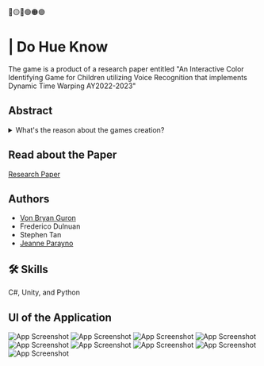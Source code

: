 
 🔴🟡🔵🟢🟠🟣
# | Do Hue Know

The game is a product of a research paper entitled "An Interactive Color Identifying Game for Children utilizing Voice Recognition that implements Dynamic Time Warping AY2022-2023"

## Abstract
<details>
<summary>What's the reason about the games creation?</summary>
<br>
 <p align = "justify">
  Shows like Blues Clues and Dora The Explorer have always been adored by the children
due to their unique way of keeping their attention. The said shows would ask its viewers simple
questions that are related to what is being shown on the screen, as if the characters of the show
are interacting with its audience in real time. The only downside of this is that it is only an
illusion and it does not have any feedback to its audience regardless of the answer given. This
study aims to create an interactive color identifying game that utilizes a voice recognition system
that is aimed towards children; the accuracy of the algorithm will be tested along with the
duration of the children’s attention span towards the duration of the game.
  
  To achieve this, the voice recognition system would use an algorithm called Dynamic
Time Warping wherein the waveforms of the audio files will be compared instead of the
pronunciation. The children will be playing the game, at the same time, a facilitator takes note of
the children’s answer and see if the children said the corresponding color shown on the screen,
this will be later compared to the results of the algorithm and cross-referenced. The game will
automatically log the respondent’s playtime along with the results of the algorithm.

  After playtesting, the study yielded a significant difference in the result of the algorithm
and input of the facilitator with an accuracy of 72.91%; and the average duration of the
respondent’s attention to the game was found to be around 6.64 minutes. Based on the results,
the Dynamic Time Warping algorithm has proven to be an effective algorithm in recognizing the
voice input of the children, even though some of the respondents did not have clear
pronunciation and intonation of the color name. Additionally, the game has shown to be able to
keep the attention of the children throughout the playtesting, despite some of the teachers in the
school mentioning that the current player has a short attention span; the respondents played in an
optimal length of time in which they are focused enough to properly play the game.
  </p>
</details>

## Read about the Paper

[Research Paper](https://drive.google.com/file/d/1x5ev5kWOo7A4hv5PSQDoKF7HlyQtz7DF/view?usp=sharing)


## Authors

- [Von Bryan Guron](https://github.com/VB-Guron)
- Frederico Dulnuan
- Stephen Tan
- [Jeanne Parayno](https://github.com/hawknajj)




## 🛠 Skills
C#, Unity, and Python
## UI of the Application

![App Screenshot](https://github.com/VB-Guron/DoHueKnow/blob/master/Assets/Screenshot/001.png)
![App Screenshot](https://github.com/VB-Guron/DoHueKnow/blob/master/Assets/Screenshot/002.png)
![App Screenshot](https://github.com/VB-Guron/DoHueKnow/blob/master/Assets/Screenshot/003.png)
![App Screenshot](https://github.com/VB-Guron/DoHueKnow/blob/master/Assets/Screenshot/004.png)
![App Screenshot](https://github.com/VB-Guron/DoHueKnow/blob/master/Assets/Screenshot/005.png)
![App Screenshot](https://github.com/VB-Guron/DoHueKnow/blob/master/Assets/Screenshot/006.png)
![App Screenshot](https://github.com/VB-Guron/DoHueKnow/blob/master/Assets/Screenshot/007.png)
![App Screenshot](https://github.com/VB-Guron/DoHueKnow/blob/master/Assets/Screenshot/008.png)
![App Screenshot](https://github.com/VB-Guron/DoHueKnow/blob/master/Assets/Screenshot/009.png)
